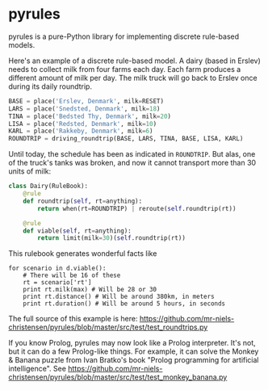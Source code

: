 pyrules
=======
pyrules is a pure-Python library for implementing discrete rule-based models.

Here's an example of a discrete rule-based model.
A dairy (based in Erslev) needs to collect milk from four farms each day.
Each farm produces a different amount of milk per day.
The milk truck will go back to Erslev once during its daily roundtrip.
```python
BASE = place('Erslev, Denmark', milk=RESET)
LARS = place('Snedsted, Denmark', milk=18)
TINA = place('Bedsted Thy, Denmark', milk=20)
LISA = place('Redsted, Denmark', milk=10)
KARL = place('Rakkeby, Denmark', milk=6)
ROUNDTRIP = driving_roundtrip(BASE, LARS, TINA, BASE, LISA, KARL)
```

Until today, the schedule has been as indicated in ```ROUNDTRIP```.
But alas, one of the truck's tanks was broken, and now it cannot
transport more than 30 units of milk:
```python
class Dairy(RuleBook):
    @rule
    def roundtrip(self, rt=anything):
        return when(rt=ROUNDTRIP) | reroute(self.roundtrip(rt))

    @rule
    def viable(self, rt=anything):
        return limit(milk=30)(self.roundtrip(rt))
```

This rulebook generates wonderful facts like

```
for scenario in d.viable():
    # There will be 16 of these
    rt = scenario['rt']
    print rt.milk(max) # Will be 28 or 30
    print rt.distance() # Will be around 380km, in meters
    print rt.duration() # Will be around 5 hours, in seconds
```

The full source of this example is here: https://github.com/mr-niels-christensen/pyrules/blob/master/src/test/test_roundtrips.py

If you know Prolog, pyrules may now look like a Prolog interpreter. 
It's not, but it can do a few Prolog-like things.
For example, it can solve the Monkey & Banana puzzle from Ivan Bratko's book "Prolog
programming for artificial intelligence".
See https://github.com/mr-niels-christensen/pyrules/blob/master/src/test/test_monkey_banana.py
